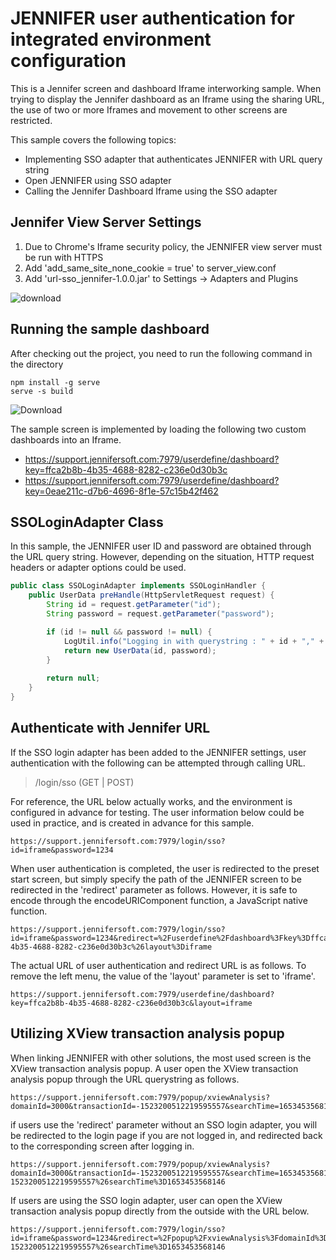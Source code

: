 # JENNIFER user authentication for integrated environment configuration

This is a Jennifer screen and dashboard Iframe interworking sample.
When trying to display the Jennifer dashboard as an Iframe using the sharing URL, the use of two or more Iframes and movement to other screens are restricted.

This sample covers the following topics:

  - Implementing SSO adapter that authenticates JENNIFER with URL query string
  - Open JENNIFER  using SSO adapter
  - Calling the Jennifer Dashboard Iframe using the SSO adapter

## Jennifer View Server Settings

  1. Due to Chrome's Iframe security policy, the JENNIFER view server must be run with HTTPS
  2. Add 'add_same_site_none_cookie = true' to server_view.conf
  3. Add 'url-sso_jennifer-1.0.0.jar' to Settings -> Adapters and Plugins


![download](https://user-images.githubusercontent.com/1277117/174537222-45085953-7250-4106-ab44-97ea5c1a6bee.png)

## Running the sample dashboard

After checking out the project, you need to run the following command in the directory

```shell
npm install -g serve
serve -s build
```

![Download](https://user-images.githubusercontent.com/1277117/174537241-e7c504a4-1690-40fd-a78b-413f4ef8c93e.png)

The sample screen is implemented by loading the following two custom dashboards into an Iframe.
 - https://support.jennifersoft.com:7979/userdefine/dashboard?key=ffca2b8b-4b35-4688-8282-c236e0d30b3c
 - https://support.jennifersoft.com:7979/userdefine/dashboard?key=0eae211c-d7b6-4696-8f1e-57c15b42f462
 
## SSOLoginAdapter Class

In this sample, the JENNIFER user ID and password are obtained through the URL query string. However, depending on the situation, HTTP request headers or adapter options could be used.

```java
public class SSOLoginAdapter implements SSOLoginHandler {
    public UserData preHandle(HttpServletRequest request) {
        String id = request.getParameter("id");
        String password = request.getParameter("password");

        if (id != null && password != null) {
            LogUtil.info("Logging in with querystring : " + id + "," + password);
            return new UserData(id, password);
        }
        
        return null;
    }
}
```

## Authenticate with Jennifer URL

If the SSO login adapter has been added to the JENNIFER settings, user authentication with the following can be attempted through calling URL.

> /login/sso (GET | POST) 

For reference, the URL below actually works, and the environment is configured in advance for testing. The user information below could be used in practice, and is created in advance for this sample.

```shell
https://support.jennifersoft.com:7979/login/sso?id=iframe&password=1234
```

When user authentication is completed, the user is redirected to the preset start screen, but simply specify the path of the JENNIFER screen to be redirected in the 'redirect' parameter as follows. However, it is safe to encode through the encodeURIComponent function, a JavaScript native function.

```shell
https://support.jennifersoft.com:7979/login/sso?id=iframe&password=1234&redirect=%2Fuserdefine%2Fdashboard%3Fkey%3Dffca2b8b-4b35-4688-8282-c236e0d30b3c%26layout%3Diframe
```

The actual URL of user authentication and redirect URL is as follows. To remove the left menu, the value of the 'layout' parameter is set to 'iframe'.

```shell
https://support.jennifersoft.com:7979/userdefine/dashboard?key=ffca2b8b-4b35-4688-8282-c236e0d30b3c&layout=iframe
```

## Utilizing XView transaction analysis popup

When linking JENNIFER with other solutions, the most used screen is the XView transaction analysis popup. A user open the XView transaction analysis popup through the URL querystring as follows.

```shell
https://support.jennifersoft.com:7979/popup/xviewAnalysis?domainId=3000&transactionId=-1523200512219595557&searchTime=1653453568146
```

if users use the 'redirect' parameter without an SSO login adapter, you will be redirected to the login page if you are not logged in, and redirected back to the corresponding screen after logging in.

```shell
https://support.jennifersoft.com:7979/popup/xviewAnalysis?domainId=3000&transactionId=-1523200512219595557&searchTime=1653453568146&redirect=%2Fpopup%2FxviewAnalysis%3FdomainId%3D3000%26transactionId%3D-1523200512219595557%26searchTime%3D1653453568146
```
If users are using the SSO login adapter, user can open the XView transaction analysis popup directly from the outside with the URL below.

```shell
https://support.jennifersoft.com:7979/login/sso?id=iframe&password=1234&redirect=%2Fpopup%2FxviewAnalysis%3FdomainId%3D3000%26transactionId%3D-1523200512219595557%26searchTime%3D1653453568146
```
